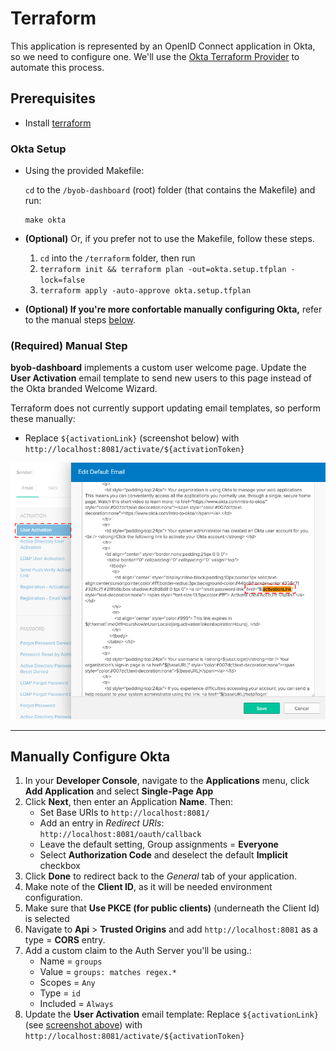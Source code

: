 # Terraform
This application is represented by an OpenID Connect application in Okta, so we need to configure one. We'll use the [Okta Terraform Provider](https://www.terraform.io/docs/providers/okta/index.html) to automate this process.

## Prerequisites
* Install [terraform](https://learn.hashicorp.com/terraform/getting-started/install)

### Okta Setup

* Using the provided Makefile:

    `cd` to the `/byob-dashboard` (root) folder (that contains the Makefile) and run:
    ```
    make okta
    ```

* **(Optional)** Or, if you prefer not to use the Makefile, follow these steps.
    1. `cd` into the `/terraform` folder, then run
    2. `terraform init && terraform plan -out=okta.setup.tfplan -lock=false`
    3. `terraform apply -auto-approve okta.setup.tfplan`

* **(Optional) If you're more confortable manually configuring Okta,** refer to the manual steps [below](#manually-configure-okta).


### (Required) Manual Step
__byob-dashboard__ implements a custom user welcome page. Update the __User Activation__ email template to send new users to this page instead of the Okta branded Welcome Wizard.

Terraform does not currently support updating email templates, so perform these manually: 

* Replace `${activationLink}` (screenshot below) with `http://localhost:8081/activate/${activationToken}` <a href="#user-activation-email-screenshot"></a>

![alt text](../images/user-activation-email.png)

---

## Manually Configure Okta
1. In your **Developer Console**, navigate to the **Applications** menu, click **Add Application** and select **Single-Page App**
2. Click **Next**, then enter an Application **Name**. Then:
   * Set Base URIs to `http://localhost:8081/`
   * Add an entry in *Redirect URIs*: `http://localhost:8081/oauth/callback`
   * Leave the default setting, Group assignments = **Everyone**
   * Select **Authorization Code** and deselect the default **Implicit** checkbox
3. Click **Done** to redirect back to the *General* tab of your application.
4. Make note of the **Client ID**, as it will be needed environment configuration. 
5. Make sure that **Use PKCE (for public clients)** (underneath the Client Id) is selected
6. Navigate to **Api** > **Trusted Origins** and add `http://localhost:8081` as a type = **CORS** entry.
7. Add a custom claim to the Auth Server you'll be using.: 
    * Name = `groups`
    * Value = `groups: matches regex.*`
    * Scopes = `Any`
    * Type = `id`
    * Included = `Always`
8. Update the __User Activation__ email template: Replace `${activationLink}` (see [screenshot above](#user-activation-email-screenshot)) with `http://localhost:8081/activate/${activationToken}`